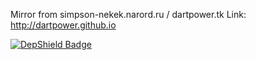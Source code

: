 Mirror from simpson-nekek.narord.ru / dartpower.tk
Link: http://dartpower.github.io

[![DepShield Badge](https://depshield.sonatype.org/badges/dpteam/site/depshield.svg)](https://depshield.github.io)
